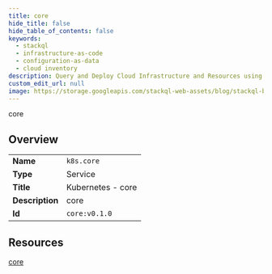 ```yaml
---
title: core
hide_title: false
hide_table_of_contents: false
keywords:
  - stackql
  - infrastructure-as-code
  - configuration-as-data
  - cloud inventory
description: Query and Deploy Cloud Infrastructure and Resources using SQL
custom_edit_url: null
image: https://storage.googleapis.com/stackql-web-assets/blog/stackql-blog-post-featured-image.png
---
```

core  
    

## Overview
<table><tbody>
<tr><td><b>Name</b></td><td><code>k8s.core</code></td></tr>
<tr><td><b>Type</b></td><td>Service</td></tr>
<tr><td><b>Title</b></td><td>Kubernetes - core</td></tr>
<tr><td><b>Description</b></td><td>core</td></tr>
<tr><td><b>Id</b></td><td><code>core:v0.1.0</code></td></tr>
</tbody></table>

## Resources
<div class="row">
<div class="providerDocColumn">
<a href="/providers/k8s/core/core/">core</a><br />
</div>
<div class="providerDocColumn">
</div>
</div>
